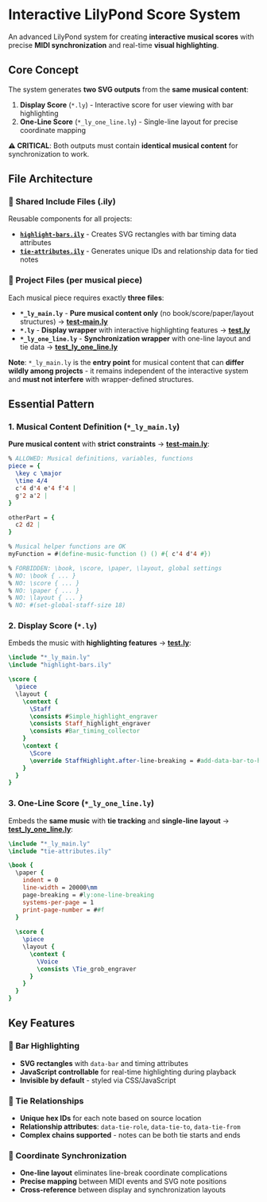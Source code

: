 # Interactive LilyPond Score System

An advanced LilyPond system for creating **interactive musical scores** with precise **MIDI synchronization** and real-time **visual highlighting**.

## Core Concept

The system generates **two SVG outputs** from the **same musical content**:

1. **Display Score** (`*.ly`) - Interactive score for user viewing with bar highlighting
2. **One-Line Score** (`*_ly_one_line.ly`) - Single-line layout for precise coordinate mapping

**⚠️ CRITICAL**: Both outputs must contain **identical musical content** for synchronization to work.

## File Architecture

### 🔧 Shared Include Files (.ily)
Reusable components for all projects:

- **[`highlight-bars.ily`](includes/highlight-bars.ily)** - Creates SVG rectangles with bar timing data attributes
- **[`tie-attributes.ily`](includes/tie-attributes.ily)** - Generates unique IDs and relationship data for tied notes

### 🎵 Project Files (per musical piece)
Each musical piece requires exactly **three files**:

- **`*_ly_main.ly`** - **Pure musical content only** (no book/score/paper/layout structures) → [**test-main.ly**](test/test-main.ly)
- **`*.ly`** - **Display wrapper** with interactive highlighting features → [**test.ly**](test/test.ly)
- **`*_ly_one_line.ly`** - **Synchronization wrapper** with one-line layout and tie data → [**test_ly_one_line.ly**](test/test_ly_one_line.ly)

**Note**: `*_ly_main.ly` is the **entry point** for musical content that can **differ wildly among projects** - it remains independent of the interactive system and **must not interfere** with wrapper-defined structures.

## Essential Pattern

### 1. Musical Content Definition (`*_ly_main.ly`)
**Pure musical content** with **strict constraints** → [**test-main.ly**](test/test-main.ly):
```lilypond
% ALLOWED: Musical definitions, variables, functions
piece = {
  \key c \major
  \time 4/4
  c'4 d'4 e'4 f'4 |
  g'2 a'2 |
}

otherPart = {
  c2 d2 |
}

% Musical helper functions are OK
myFunction = #(define-music-function () () #{ c'4 d'4 #})

% FORBIDDEN: \book, \score, \paper, \layout, global settings
% NO: \book { ... }
% NO: \score { ... }  
% NO: \paper { ... }
% NO: \layout { ... }
% NO: #(set-global-staff-size 18)
```

### 2. Display Score (`*.ly`)
Embeds the music with **highlighting features** → [**test.ly**](test/test.ly):
```lilypond
\include "*_ly_main.ly"
\include "highlight-bars.ily"

\score {
  \piece
  \layout {
    \context {
      \Staff
      \consists #Simple_highlight_engraver
      \consists Staff_highlight_engraver
      \consists #Bar_timing_collector
    }
    \context {
      \Score
      \override StaffHighlight.after-line-breaking = #add-data-bar-to-highlight
    }
  }
}
```

### 3. One-Line Score (`*_ly_one_line.ly`)
Embeds the **same music** with **tie tracking** and **single-line layout** → [**test_ly_one_line.ly**](test/test_ly_one_line.ly):
```lilypond
\include "*_ly_main.ly"
\include "tie-attributes.ily"

\book {
  \paper {
    indent = 0
    line-width = 20000\mm
    page-breaking = #ly:one-line-breaking
    systems-per-page = 1
    print-page-number = ##f
  }
  
  \score {
    \piece
    \layout {
      \context {
        \Voice
        \consists \Tie_grob_engraver
      }
    }
  }
}
```

## Key Features

### 🎯 Bar Highlighting
- **SVG rectangles** with `data-bar` and timing attributes
- **JavaScript controllable** for real-time highlighting during playback
- **Invisible by default** - styled via CSS/JavaScript

### 🔗 Tie Relationships  
- **Unique hex IDs** for each note based on source location
- **Relationship attributes**: `data-tie-role`, `data-tie-to`, `data-tie-from`
- **Complex chains supported** - notes can be both tie starts and ends

### 📐 Coordinate Synchronization
- **One-line layout** eliminates line-break coordinate complications
- **Precise mapping** between MIDI events and SVG note positions
- **Cross-reference** between display and synchronization layouts